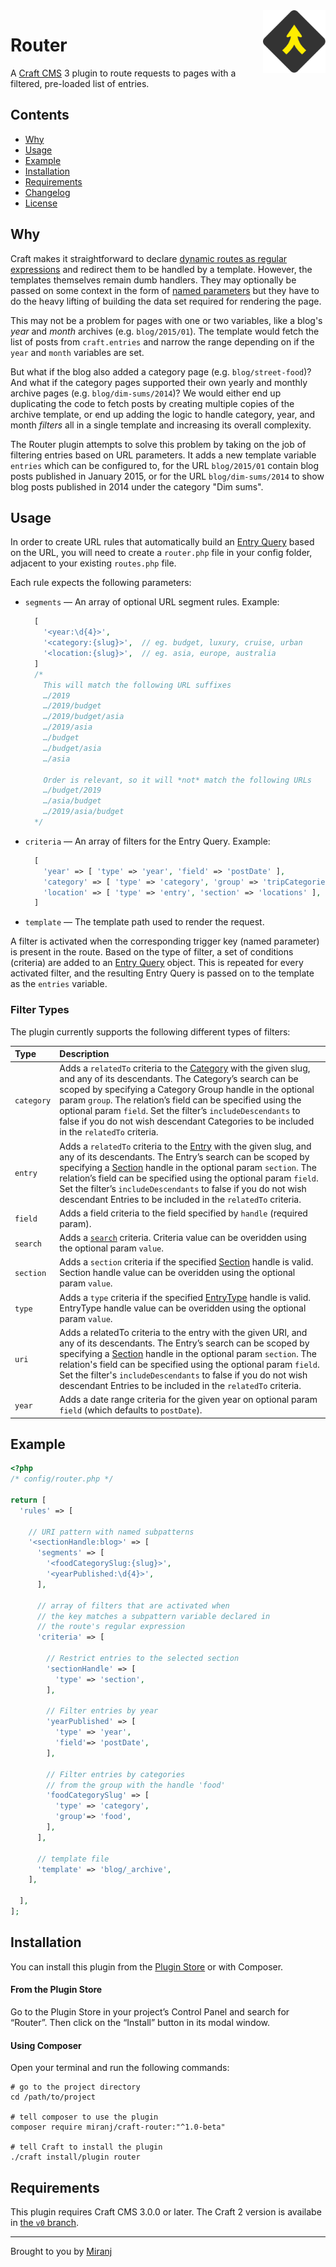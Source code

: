 <img align="right" src="./src/icon.svg" width="100" height="100" alt="Router icon">

Router
======

A [Craft CMS][craft] 3 plugin to route requests to pages with a filtered, pre-loaded list of entries.

[craft]:https://craftcms.com/



Contents
--------
- [Why](#why)
- [Usage](#usage)
- [Example](#example)
- [Installation](#installation)
- [Requirements](#requirements)
- [Changelog](./CHANGELOG.md)
- [License](./LICENSE)



Why
---

Craft makes it straightforward to declare [dynamic routes as regular expressions][ar]
and redirect them to be handled by a template. However, the templates themselves
remain dumb handlers. They may optionally be passed on some context in the form of [named
parameters][yii routing] but they have to do the heavy lifting of building the data set
required for rendering the page.

This may not be a problem for pages with one or two variables,
like a blog's _year_ and _month_ archives (e.g. `blog/2015/01`).
The template would fetch the list of posts from `craft.entries` and narrow the range
depending on if the `year` and `month` variables are set.

But what if the blog also added a category page (e.g. `blog/street-food`)?
And what if the category pages supported their own yearly and monthly archive pages
(e.g. `blog/dim-sums/2014`)? We would either end up duplicating the code to fetch posts
by creating multiple copies of the archive template, or end up adding the logic to handle category,
year, and month _filters_ all in a single template and increasing its overall complexity.

The Router plugin attempts to solve this problem by taking on the job of filtering entries
based on URL parameters. It adds a new template variable `entries` which can be configured to,
for the URL `blog/2015/01` contain blog posts published in January 2015, or for the URL `blog/dim-sums/2014` to show blog posts published in 2014 under the category "Dim sums".

[ar]:https://docs.craftcms.com/v3/routing.html#advanced-routing-with-url-rules "Advanced Routing with URL Rules - Craft 3 Documentation"
[yii routing]:https://www.yiiframework.com/doc/guide/2.0/en/runtime-routing#named-parameters "Handling Requests: Routing and URL Creation | Yii 2.0"



Usage
-----

In order to create URL rules that automatically build an [Entry Query][eq] based on the URL,
you will need to create a `router.php` file in your config folder, adjacent to your existing
`routes.php` file.

[eq]:https://docs.craftcms.com/v3/dev/element-queries/entry-queries.html

Each rule expects the following parameters:

- `segments` — An array of optional URL segment rules. Example:
  ```php
    [
      '<year:\d{4}>',
      '<category:{slug}>',  // eg. budget, luxury, cruise, urban
      '<location:{slug}>',  // eg. asia, europe, australia
    ]
    /*
      This will match the following URL suffixes
      …/2019
      …/2019/budget
      …/2019/budget/asia
      …/2019/asia
      …/budget
      …/budget/asia
      …/asia
      
      Order is relevant, so it will *not* match the following URLs
      …/budget/2019
      …/asia/budget
      …/2019/asia/budget
    */
  ```

- `criteria` — An array of filters for the Entry Query. Example:
  ```php
    [
      'year' => [ 'type' => 'year', 'field' => 'postDate' ],
      'category' => [ 'type' => 'category', 'group' => 'tripCategories' ],
      'location' => [ 'type' => 'entry', 'section' => 'locations' ],
    ]
  ```
  
- `template` — The template path used to render the request.

A filter is activated when the corresponding trigger key (named parameter) is present in the route. Based on the type of filter, a set of conditions (criteria) are added to an [Entry Query][eq] object. This is repeated for every activated filter, and the resulting Entry Query is passed on to the template as the `entries` variable.

### Filter Types

The plugin currently supports the following different types of filters:

Type       | Description
:---       | :---
`category` | Adds a `relatedTo` criteria to the [Category][cat] with the given slug, and any of its descendants. The Category’s search can be scoped by specifying a Category Group handle in the optional param `group`. The relation’s field can be specified using the optional param `field`. Set the filter’s `includeDescendants` to false if you do not wish descendant Categories to be included in the `relatedTo` criteria.
`entry`    | Adds a `relatedTo` criteria to the [Entry][] with the given slug, and any of its descendants. The Entry’s search can be scoped by specifying a [Section][sec] handle in the optional param `section`. The relation’s field can be specified using the optional param `field`. Set the filter’s `includeDescendants` to false if you do not wish descendant Entries to be included in the `relatedTo` criteria.
`field`    | Adds a field criteria to the field specified by `handle` (required param).
`search`   | Adds a [`search`][search] criteria. Criteria value can be overidden using the optional param `value`.
`section`  | Adds a `section` criteria if the specified [Section][sec] handle is valid. Section handle value can be overidden using the optional param `value`.
`type`     | Adds a `type` criteria if the specified [EntryType][type] handle is valid. EntryType handle value can be overidden using the optional param `value`.
`uri`      | Adds a relatedTo criteria to the entry with the given URI, and any of its descendants. The Entry’s search can be scoped by specifying a [Section][sec] handle in the optional param `section`. The relation's field can be specified using the optional param `field`. Set the filter's `includeDescendants` to false if you do not wish descendant Entries to be included in the `relatedTo` criteria.
`year`     | Adds a date range criteria for the given year on optional param `field` (which defaults to `postDate`).

[cat]:https://docs.craftcms.com/v3/categories.html
[entry]:https://docs.craftcms.com/v3/sections-and-entries.html#entries
[sec]:https://docs.craftcms.com/v3/sections-and-entries.html#sections
[type]:https://docs.craftcms.com/v3/sections-and-entries.html#entry-types
[search]:https://docs.craftcms.com/v3/searching.html



Example
-------

```php
<?php
/* config/router.php */

return [
  'rules' => [
  
    // URI pattern with named subpatterns
    '<sectionHandle:blog>' => [
      'segments' => [
        '<foodCategorySlug:{slug}>',
        '<yearPublished:\d{4}>',
      ],
      
      // array of filters that are activated when
      // the key matches a subpattern variable declared in
      // the route's regular expression
      'criteria' => [
        
        // Restrict entries to the selected section
        'sectionHandle' => [
          'type' => 'section',
        ],
        
        // Filter entries by year
        'yearPublished' => [
          'type' => 'year',
          'field'=> 'postDate',
        ],
        
        // Filter entries by categories
        // from the group with the handle 'food'
        'foodCategorySlug' => [
          'type' => 'category',
          'group'=> 'food',
        ],
      ],
      
      // template file
      'template' => 'blog/_archive',
    ],
    
  ],
];
```



Installation
------------

You can install this plugin from the [Plugin Store][ps] or with Composer.

[ps]:https://plugins.craftcms.com/router

#### From the Plugin Store
Go to the Plugin Store in your project’s Control Panel and search for “Router”.
Then click on the “Install” button in its modal window.

#### Using Composer
Open your terminal and run the following commands:

    # go to the project directory
    cd /path/to/project
    
    # tell composer to use the plugin
    composer require miranj/craft-router:"^1.0-beta"
    
    # tell Craft to install the plugin
    ./craft install/plugin router



Requirements
------------
This plugin requires Craft CMS 3.0.0 or later. The Craft 2 version is availabe in [the `v0` branch](https://github.com/miranj/craft-router/tree/v0).



---

Brought to you by [Miranj](https://miranj.in/)
